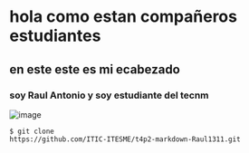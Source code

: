 # hola como estan compañeros estudiantes 
## en este este es mi ecabezado 
### soy Raul  Antonio y soy estudiante del tecnm
![image](https://user-images.githubusercontent.com/91574566/202828027-91b9411c-f5eb-4a2c-85c7-86b809bf9837.png)
```
$ git clone
https://github.com/ITIC-ITESME/t4p2-markdown-Raul1311.git
```
